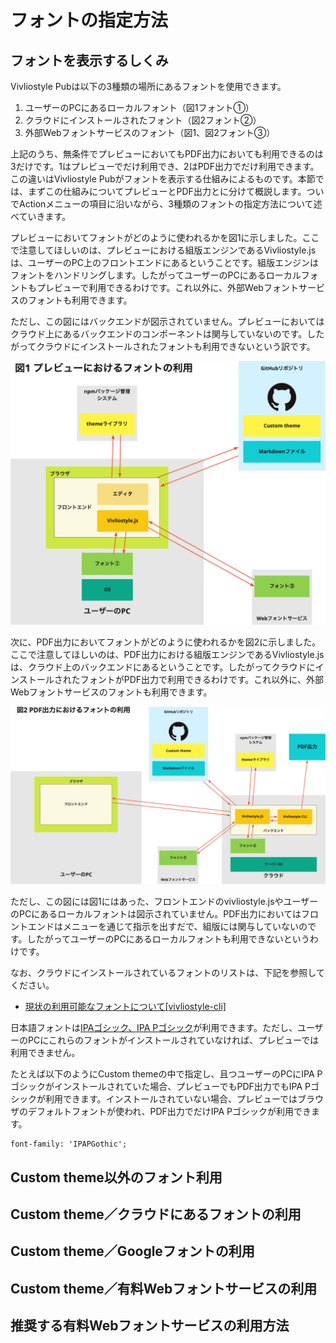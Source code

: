 # フォントの指定方法

## フォントを表示するしくみ

Vivliostyle Pubは以下の3種類の場所にあるフォントを使用できます。

1. ユーザーのPCにあるローカルフォント（図1フォント①）
2. クラウドにインストールされたフォント（図2フォント②）
3. 外部Webフォントサービスのフォント（図1、図2フォント③）

上記のうち、無条件でプレビューにおいてもPDF出力においても利用できるのは3だけです。1はプレビューでだけ利用でき、2はPDF出力でだけ利用できます。この違いはVivliostyle Pubがフォントを表示する仕組みによるものです。本節では、まずこの仕組みについてプレビューとPDF出力とに分けて概説します。ついでActionメニューの項目に沿いながら、3種類のフォントの指定方法について述べていきます。

プレビューにおいてフォントがどのように使われるかを図1に示しました。ここで注意してほしいのは、プレビューにおける組版エンジンであるVivliostyle.jsは、ユーザーのPC上のフロントエンドにあるということです。組版エンジンはフォントをハンドリングします。したがってユーザーのPCにあるローカルフォントもプレビューで利用できるわけです。これ以外に、外部Webフォントサービスのフォントも利用できます。

ただし、この図にはバックエンドが図示されていません。プレビューにおいてはクラウド上にあるバックエンドのコンポーネントは関与していないのです。したがってクラウドにインストールされたフォントも利用できないという訳です。

<img src="images/create-and-save-documents/how-to-specify-fonts/fig-1.jpg" alt="図1 プレビューにおけるフォントの利用" style="max-height: 500px;">

次に、PDF出力においてフォントがどのように使われるかを図2に示しました。ここで注意してほしいのは、PDF出力における組版エンジンであるVivliostyle.jsは、クラウド上のバックエンドにあるということです。したがってクラウドにインストールされたフォントがPDF出力で利用できるわけです。これ以外に、外部Webフォントサービスのフォントも利用できます。

<img src="images/create-and-save-documents/how-to-specify-fonts/fig-2.jpg" alt="図2 PDF出力におけるフォントの利用" style="max-height: 500px;">

ただし、この図には図1にはあった、フロントエンドのvivliostyle.jsやユーザーのPCにあるローカルフォントは図示されていません。PDF出力においてはフロントエンドはメニューを通じて指示を出すだで、組版には関与していないのです。したがってユーザーのPCにあるローカルフォントも利用できないというわけです。


なお、クラウドにインストールされているフォントのリストは、下記を参照してください。

- [現状の利用可能なフォントについて[vivliostyle-cli]](https://github.com/vivliostyle/vivliostyle-cli/issues/303#issuecomment-1163980308)

日本語フォントは[IPAゴシック、IPA Pゴシック](https://moji.or.jp/ipafont/)が利用できます。ただし、ユーザーのPCにこれらのフォントがインストールされていなければ、プレビューでは利用できません。

たとえば以下のようにCustom themeの中で指定し、且つユーザーのPCにIPA Pゴシックがインストールされていた場合、プレビューでもPDF出力でもIPA Pゴシックが利用できます。インストールされていない場合、プレビューではブラウザのデフォルトフォントが使われ、PDF出力でだけIPA Pゴシックが利用できます。

```
font-family: 'IPAPGothic';
```

## Custom theme以外のフォント利用

## Custom theme／クラウドにあるフォントの利用

## Custom theme／Googleフォントの利用

## Custom theme／有料Webフォントサービスの利用

## 推奨する有料Webフォントサービスの利用方法